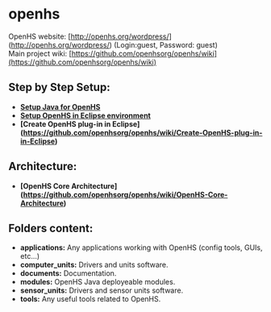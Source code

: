 # openhs

OpenHS website: [http://openhs.org/wordpress/] (http://openhs.org/wordpress/) (Login:guest, Password: guest)
<br>Main project wiki: [https://github.com/openhsorg/openhs/wiki](https://github.com/openhsorg/openhs/wiki)

## Step by Step Setup:
* **[Setup Java for OpenHS](https://github.com/openhsorg/openhs/wiki/Setup-Java-for-OpenHS)**
* **[Setup OpenHS in Eclipse environment](https://github.com/openhsorg/openhs/wiki/Setup-OpenHS-in-Eclipse-environment)**
* **[Create OpenHS plug-in in Eclipse] (https://github.com/openhsorg/openhs/wiki/Create-OpenHS-plug-in-in-Eclipse)**

## Architecture:
* **[OpenHS Core Architecture] (https://github.com/openhsorg/openhs/wiki/OpenHS-Core-Architecture)**

## Folders content:
* **applications:** Any applications working with OpenHS (config tools, GUIs, etc...)
* **computer_units:** Drivers and units software.
* **documents:** Documentation.
* **modules:** OpenHS Java deployeable modules.
* **sensor_units:** Drivers and sensor units software.
* **tools:** Any useful tools related to OpenHS.





